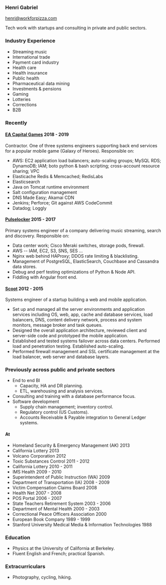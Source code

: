 ### Henri Gabriel

<henri@workforpizza.com>

Tech work with startups and consulting in private and public sectors.

### Industry Experience

- Streaming music
- International trade
- Payment card industry
- Health care
- Health insurance
- Public health
- Pharmaceutical data mining
- Investments & pensions
- Gaming
- Lotteries
- Corrections
- B2B

### Recently

#### [EA Capital Games](https://www.ea.com/studios/capital-games) 2018 - 2019

Contractor. One of three systems engineers supporting back end services for a
popular mobile game (Galaxy of Heroes). Responsible on:

- AWS: EC2 application load balancers; auto-scaling groups; MySQL RDS;
  DynamoDB; IAM; boto python & bash scripting; cross-account resource sharing;
  VPC
- Elasticache Redis & Memcached; RedisLabs
- Elasticsearch
- Java on Tomcat runtime environment
- Salt configuration management
- DNS Made Easy; Akamai CDN
- Jenkins; Perforce; Git against AWS CodeCommit
- Datadog; Loggly

#### [Pulselocker](https://pulselocker.com) 2015 - 2017

Primary systems engineer of a company delivering music streaming, search and
discovery. Responsible on:

- Data center work; Cisco Meraki switches, storage pods, firewall.
- AWS -- IAM, EC2, S3, SNS, SES ...
- Nginx web behind HAProxy; DDOS rate limiting & blacklisting.
- Management of PostgreSQL, ElasticSearch, Couchbase and Cassandra data stores.
- Debug and perf testing optimizations of Python & Node API.
- Fiddling with Angular front end.

#### [Scoot](https://scoot.io) 2012 - 2015

Systems engineer of a startup building a web and mobile application.

- Set up and managed all the server environments and application services
  including OS, web, app, cache and database services, load balancers, DNS,
  content delivery network, process and system monitors, message broker and
  task queues.
- Designed the overall application architecture, reviewed client and
  server-side code and prototyped the mobile application.
- Established and tested systems failover across data centers. Performed load
  and penetration testing. Established auto-scaling.
- Performed firewall management and SSL certificate management at the load
  balancer, web server and database layers.

### Previously across public and private sectors

- End to end BI
  - Capacity, HA and DR planning. 
  - ETL, warehousing and analysis services.
- Consulting and training with a database performance focus.
- Software development
  - Supply chain management; inventory control.
  - Regulatory control (US Customs).
  - Accounts Receivable & Payable integration to General Ledger systems.

#### At

- Homeland Security & Emergency Management (AK) 2013
- California Lottery 2013
- Volcano Corporation 2012
- Toxic Substances Control 2011 - 2012
- California Lottery 2010 - 2011
- IMS Health 2009 - 2010
- Superintendent of Public Instruction (WA) 2009
- Department of Transportation (IA) 2008 - 2009
- Victim Compensation Claims Board 2008
- Health Net 2007 - 2008
- POS Portal 2006 - 2007
- State Teachers Retirement System 2003 - 2006
- Department of Mental Health 2000 - 2003
- Correctional Peace Officers Association 2000
- European Book Company 1989 - 1999
- Stanford University Medical Media & Information Technologies 1988

### Education

- Physics at the University of California at Berkeley.
- Fluent English and French; practical Spanish.

### Extracurriculars

- Photography, cycling, hiking.
